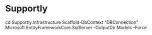 # Supportly

cd Supportly.Infrastructure
Scaffold-DbContext "DBConnection" Microsoft.EntityFrameworkCore.SqlServer -OutputDir Models -Force
